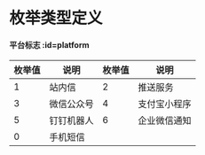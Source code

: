 # 枚举类型定义

#### 平台标志 :id=platform
| 枚举值 |     说明     | 枚举值 |     说明     |
| ------ | ------------ | ------ | ------------ |
|   1    | 站内信       |   2    | 推送服务       |
|   3    | 微信公众号   |   4    | 支付宝小程序   |
|   5    | 钉钉机器人   |   6    | 企业微信通知  |
|   0    | 手机短信      |        |          |


